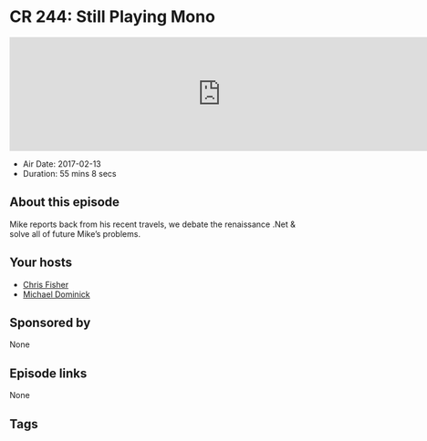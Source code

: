 # CR 244: Still Playing Mono

<iframe src="https://player.fireside.fm/v2/MLf2ZzhC+ntwnVKBp?theme=dark" width="740" height="200" frameborder="0" scrolling="no"></iframe>

* Air Date: 2017-02-13
* Duration: 55 mins 8 secs

## About this episode

Mike reports back from his recent travels, we debate the renaissance .Net & solve all of future Mike’s problems.

## Your hosts
* [Chris Fisher](https://coder.show/hosts/chrislas)
* [Michael Dominick](https://coder.show/hosts/michael)

## Sponsored by

None



## Episode links

None



## Tags

